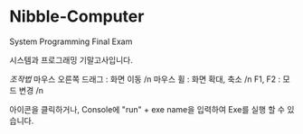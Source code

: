 # Nibble-Computer
System Programming Final Exam 

시스템과 프로그래밍 기말고사입니다.

*조작법*
마우스 오른쪽 드래그 : 화면 이동 /n
마우스 휠 : 화면 확대, 축소 /n
F1, F2 : 모드 변경 /n

아이콘을 클릭하거나, Console에 "run" + exe name을 입력하여 Exe를 실행 할 수 있습니다.
